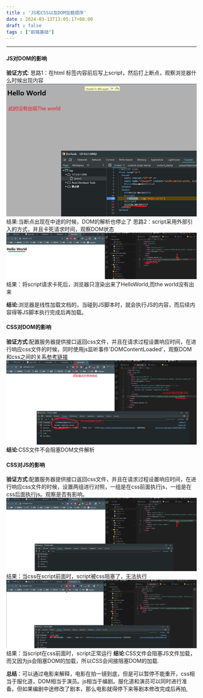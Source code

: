 ```yaml
---
title : 'JS和CSS以及DOM加载顺序'
date : 2024-03-13T13:05:17+08:00
draft : false
tags : ["前端基础"]
---
```


---
####  JS对DOM的影响
**验证方式**:
思路1：在html 标签内容前后写上script，然后打上断点，观察浏览器什么时候出现内容
![](https://raw.githubusercontent.com/Dmaziyo/blog-img/main/js-interceptDOM5.jpg)
结果:当断点出现在中途的时候，DOM的解析也停止了
思路2：script采用外部引入的方式，并且卡死请求时间，观察DOM状态
![](https://raw.githubusercontent.com/Dmaziyo/blog-img/main/js-interceptDOM.jpg)
结果：将script请求卡死后，浏览器只渲染出来了HelloWorld,而the world没有出来

**结论**:浏览器是线性加载文档的，当碰到JS脚本时，就会执行JS的内容，而后续内容得等JS脚本执行完成后再加载。


####  CSS对DOM的影响
**验证方式**:配置服务器提供接口返回css文件，并且在请求过程设置响应时间，在进行响应css文件的时候，同时使用js监听事件'DOMContentLoaded'，观察DOM和css之间的关系[参考链接]( https://juejin.cn/post/6973949865130885157#heading-3)
![](https://raw.githubusercontent.com/Dmaziyo/blog-img/main/css-intercepteDOM.jpg)
**结论**:CSS文件不会阻塞DOM文件解析


####  CSS对JS的影响
**验证方式**:配置服务器提供接口返回css文件，并且在请求过程设置响应时间，在进行响应css文件的时候，设置两组进行对照，一组是在css前面执行js，一组是在css后面执行js。观察是否有影响。
![](https://raw.githubusercontent.com/Dmaziyo/blog-img/main/css-js1.jpg)
结果：当css在script前面时，script被css阻塞了，无法执行
![](https://raw.githubusercontent.com/Dmaziyo/blog-img/main/css-js2.jpg)
结果：当script在css前面时，script正常运行
**结论**:CSS文件会阻塞JS文件加载，而又因为js会阻塞DOM的加载，所以CSS会间接阻塞DOM的加载.

**总结**：可以通过电影来解释，电影在拍一镜到底，但是可以暂停不能重开，css相当于服化道，DOM相当于演员。js相当于编剧。服化道和演员可以同时进行准备。但如果编剧中途修改了剧本，那么电影就得停下来等剧本修改完成后再拍,